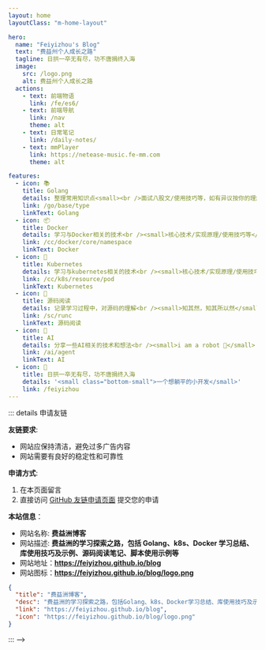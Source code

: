 ```yaml
---
layout: home
layoutClass: "m-home-layout"

hero:
  name: "Feiyizhou's Blog"
  text: "费益州个人成长之路"
  tagline: 日拱一卒无有尽，功不唐捐终入海
  image:
    src: /logo.png
    alt: 费益州个人成长之路
  actions:
    - text: 前端物语
      link: /fe/es6/
    - text: 前端导航
      link: /nav
      theme: alt
    - text: 日常笔记
      link: /daily-notes/
    - text: mmPlayer
      link: https://netease-music.fe-mm.com
      theme: alt

features:
  - icon: 📚
    title: Golang
    details: 整理常用知识点<small><br />面试八股文/使用技巧等，如有异议按你的理解为主，不接受反驳</small>
    link: /go/base/type
    linkText: Golang
  - icon: 📦
    title: Docker
    details: 学习与Docker相关的技术<br /><small>核心技术/实现原理/使用技巧等</small>
    link: /cc/docker/core/namespace
    linkText: Docker
  - icon: 🚢
    title: Kubernetes
    details: 学习与kubernetes相关的技术<br /><small>核心技术/实现原理/使用技巧等</small>
    link: /cc/k8s/resource/pod
    linkText: Kubernetes
  - icon: 📑
    title: 源码阅读
    details: 记录学习过程中，对源码的理解<br /><small>知其然，知其所以然</small>
    link: /sc/runc
    linkText: 源码阅读
  - icon: 🤖
    title: AI
    details: 分享一些AI相关的技术和想法<br /><small>i am a robot 🤖</small>
    link: /ai/agent
    linkText: AI
  - icon: 🎉
    title: 日拱一卒无有尽，功不唐捐终入海
    details: '<small class="bottom-small">一个想躺平的小开发</small>'
    link: /feiyizhou
---
```


<script setup>
import MFriends from './home/MFriends.vue'
</script>

<ClientOnly>
  <MFriends/>
</ClientOnly>

::: details 申请友链

**友链要求**:

- 网站应保持清洁，避免过多广告内容
- 网站需要有良好的稳定性和可靠性

**申请方式**:

1. 在本页面留言
2. 直接访问 [GitHub 友链申请页面](https://github.com/feiyizhou/blog/issues/3) 提交您的申请

**本站信息**：

- 网站名称: **费益洲博客**
- 网站描述: **费益洲的学习探索之路，包括 Golang、k8s、Docker 学习总结、库使用技巧及示例、源码阅读笔记、脚本使用示例等**
- 网站地址：**<https://feiyizhou.github.io/blog>**
- 网站图标：**<https://feiyizhou.github.io/blog/logo.png>**

```json
{
  "title": "费益洲博客",
  "desc": "费益洲的学习探索之路，包括Golang、k8s、Docker学习总结、库使用技巧及示例、源码阅读笔记、脚本使用示例等",
  "link": "https://feiyizhou.github.io/blog",
  "icon": "https://feiyizhou.github.io/blog/logo.png"
}
```

::: -->

<style>
.m-home-layout .image-src:hover {
  transform: translate(-50%, -50%) rotate(666turn);
  transition: transform 59s 1s cubic-bezier(0.3, 0, 0.8, 1);
}

.m-home-layout .details small {
  opacity: 0.8;
}

.m-home-layout .item:last-child .details {
  display: flex;
  justify-content: flex-end;
  align-items: end;
}
</style>
